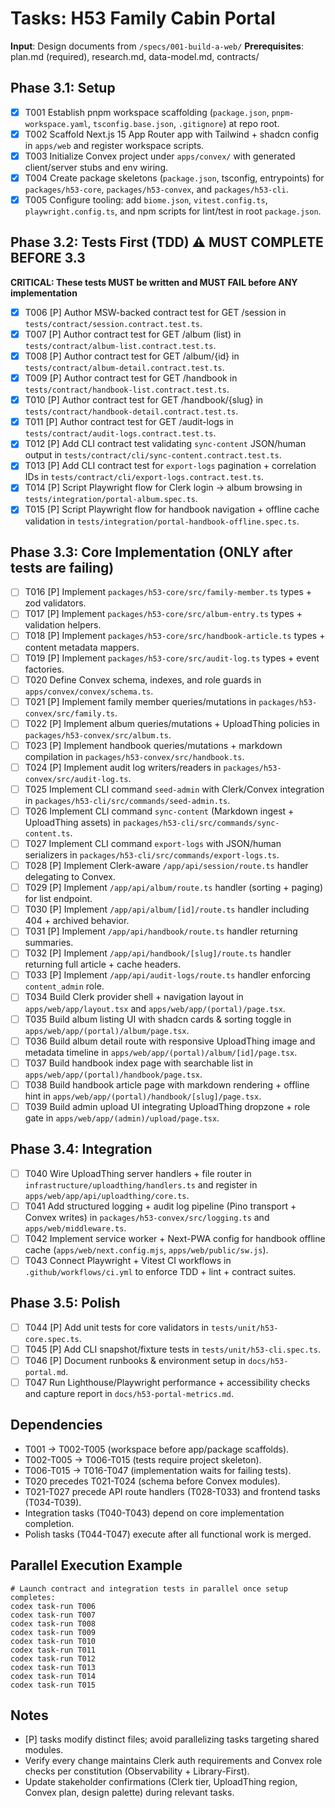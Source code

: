 # Tasks: H53 Family Cabin Portal

**Input**: Design documents from `/specs/001-build-a-web/`
**Prerequisites**: plan.md (required), research.md, data-model.md, contracts/

## Phase 3.1: Setup
- [x] T001 Establish pnpm workspace scaffolding (`package.json`, `pnpm-workspace.yaml`, `tsconfig.base.json`, `.gitignore`) at repo root.
- [x] T002 Scaffold Next.js 15 App Router app with Tailwind + shadcn config in `apps/web` and register workspace scripts.
- [x] T003 Initialize Convex project under `apps/convex/` with generated client/server stubs and env wiring.
- [x] T004 Create package skeletons (`package.json`, tsconfig, entrypoints) for `packages/h53-core`, `packages/h53-convex`, and `packages/h53-cli`.
- [x] T005 Configure tooling: add `biome.json`, `vitest.config.ts`, `playwright.config.ts`, and npm scripts for lint/test in root `package.json`.

## Phase 3.2: Tests First (TDD) ⚠️ MUST COMPLETE BEFORE 3.3
**CRITICAL: These tests MUST be written and MUST FAIL before ANY implementation**
- [x] T006 [P] Author MSW-backed contract test for GET /session in `tests/contract/session.contract.test.ts`.
- [x] T007 [P] Author contract test for GET /album (list) in `tests/contract/album-list.contract.test.ts`.
- [x] T008 [P] Author contract test for GET /album/{id} in `tests/contract/album-detail.contract.test.ts`.
- [x] T009 [P] Author contract test for GET /handbook in `tests/contract/handbook-list.contract.test.ts`.
- [x] T010 [P] Author contract test for GET /handbook/{slug} in `tests/contract/handbook-detail.contract.test.ts`.
- [x] T011 [P] Author contract test for GET /audit-logs in `tests/contract/audit-logs.contract.test.ts`.
- [x] T012 [P] Add CLI contract test validating `sync-content` JSON/human output in `tests/contract/cli/sync-content.contract.test.ts`.
- [x] T013 [P] Add CLI contract test for `export-logs` pagination + correlation IDs in `tests/contract/cli/export-logs.contract.test.ts`.
- [x] T014 [P] Script Playwright flow for Clerk login → album browsing in `tests/integration/portal-album.spec.ts`.
- [x] T015 [P] Script Playwright flow for handbook navigation + offline cache validation in `tests/integration/portal-handbook-offline.spec.ts`.

## Phase 3.3: Core Implementation (ONLY after tests are failing)
- [ ] T016 [P] Implement `packages/h53-core/src/family-member.ts` types + zod validators.
- [ ] T017 [P] Implement `packages/h53-core/src/album-entry.ts` types + validation helpers.
- [ ] T018 [P] Implement `packages/h53-core/src/handbook-article.ts` types + content metadata mappers.
- [ ] T019 [P] Implement `packages/h53-core/src/audit-log.ts` types + event factories.
- [ ] T020 Define Convex schema, indexes, and role guards in `apps/convex/convex/schema.ts`.
- [ ] T021 [P] Implement family member queries/mutations in `packages/h53-convex/src/family.ts`.
- [ ] T022 [P] Implement album queries/mutations + UploadThing policies in `packages/h53-convex/src/album.ts`.
- [ ] T023 [P] Implement handbook queries/mutations + markdown compilation in `packages/h53-convex/src/handbook.ts`.
- [ ] T024 [P] Implement audit log writers/readers in `packages/h53-convex/src/audit-log.ts`.
- [ ] T025 Implement CLI command `seed-admin` with Clerk/Convex integration in `packages/h53-cli/src/commands/seed-admin.ts`.
- [ ] T026 Implement CLI command `sync-content` (Markdown ingest + UploadThing assets) in `packages/h53-cli/src/commands/sync-content.ts`.
- [ ] T027 Implement CLI command `export-logs` with JSON/human serializers in `packages/h53-cli/src/commands/export-logs.ts`.
- [ ] T028 [P] Implement Clerk-aware `/app/api/session/route.ts` handler delegating to Convex.
- [ ] T029 [P] Implement `/app/api/album/route.ts` handler (sorting + paging) for list endpoint.
- [ ] T030 [P] Implement `/app/api/album/[id]/route.ts` handler including 404 + archived behavior.
- [ ] T031 [P] Implement `/app/api/handbook/route.ts` handler returning summaries.
- [ ] T032 [P] Implement `/app/api/handbook/[slug]/route.ts` handler returning full article + cache headers.
- [ ] T033 [P] Implement `/app/api/audit-logs/route.ts` handler enforcing `content_admin` role.
- [ ] T034 Build Clerk provider shell + navigation layout in `apps/web/app/layout.tsx` and `apps/web/app/(portal)/page.tsx`.
- [ ] T035 Build album listing UI with shadcn cards & sorting toggle in `apps/web/app/(portal)/album/page.tsx`.
- [ ] T036 Build album detail route with responsive UploadThing image and metadata timeline in `apps/web/app/(portal)/album/[id]/page.tsx`.
- [ ] T037 Build handbook index page with searchable list in `apps/web/app/(portal)/handbook/page.tsx`.
- [ ] T038 Build handbook article page with markdown rendering + offline hint in `apps/web/app/(portal)/handbook/[slug]/page.tsx`.
- [ ] T039 Build admin upload UI integrating UploadThing dropzone + role gate in `apps/web/app/(admin)/upload/page.tsx`.

## Phase 3.4: Integration
- [ ] T040 Wire UploadThing server handlers + file router in `infrastructure/uploadthing/handlers.ts` and register in `apps/web/app/api/uploadthing/core.ts`.
- [ ] T041 Add structured logging + audit log pipeline (Pino transport + Convex writes) in `packages/h53-convex/src/logging.ts` and `apps/web/middleware.ts`.
- [ ] T042 Implement service worker + Next-PWA config for handbook offline cache (`apps/web/next.config.mjs`, `apps/web/public/sw.js`).
- [ ] T043 Connect Playwright + Vitest CI workflows in `.github/workflows/ci.yml` to enforce TDD + lint + contract suites.

## Phase 3.5: Polish
- [ ] T044 [P] Add unit tests for core validators in `tests/unit/h53-core.spec.ts`.
- [ ] T045 [P] Add CLI snapshot/fixture tests in `tests/unit/h53-cli.spec.ts`.
- [ ] T046 [P] Document runbooks & environment setup in `docs/h53-portal.md`.
- [ ] T047 Run Lighthouse/Playwright performance + accessibility checks and capture report in `docs/h53-portal-metrics.md`.

## Dependencies
- T001 → T002-T005 (workspace before app/package scaffolds).
- T002-T005 → T006-T015 (tests require project skeleton).
- T006-T015 → T016-T047 (implementation waits for failing tests).
- T020 precedes T021-T024 (schema before Convex modules).
- T021-T027 precede API route handlers (T028-T033) and frontend tasks (T034-T039).
- Integration tasks (T040-T043) depend on core implementation completion.
- Polish tasks (T044-T047) execute after all functional work is merged.

## Parallel Execution Example
```
# Launch contract and integration tests in parallel once setup completes:
codex task-run T006
codex task-run T007
codex task-run T008
codex task-run T009
codex task-run T010
codex task-run T011
codex task-run T012
codex task-run T013
codex task-run T014
codex task-run T015
```

## Notes
- [P] tasks modify distinct files; avoid parallelizing tasks targeting shared modules.
- Verify every change maintains Clerk auth requirements and Convex role checks per constitution (Observability + Library-First).
- Update stakeholder confirmations (Clerk tier, UploadThing region, Convex plan, design palette) during relevant tasks.
